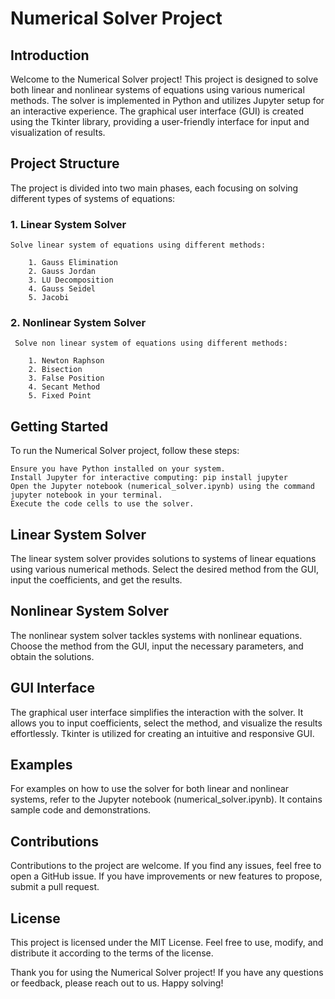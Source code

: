 # Numerical Solver Project
## Introduction

Welcome to the Numerical Solver project! This project is designed to solve both linear and nonlinear systems of equations using various numerical methods. The solver is implemented in Python and utilizes Jupyter setup for an interactive experience. The graphical user interface (GUI) is created using the Tkinter library, providing a user-friendly interface for input and visualization of results.
## Project Structure

The project is divided into two main phases, each focusing on solving different types of systems of equations:

### 1. Linear System Solver
    Solve linear system of equations using different methods:
    
        1. Gauss Elimination
        2. Gauss Jordan
        3. LU Decomposition
        4. Gauss Seidel
        5. Jacobi

 ### 2. Nonlinear System Solver
     Solve non linear system of equations using different methods:
     
        1. Newton Raphson
        2. Bisection
        3. False Position
        4. Secant Method
        5. Fixed Point

## Getting Started

To run the Numerical Solver project, follow these steps:

    Ensure you have Python installed on your system.
    Install Jupyter for interactive computing: pip install jupyter
    Open the Jupyter notebook (numerical_solver.ipynb) using the command jupyter notebook in your terminal.
    Execute the code cells to use the solver.

## Linear System Solver

The linear system solver provides solutions to systems of linear equations using various numerical methods. Select the desired method from the GUI, input the coefficients, and get the results.
## Nonlinear System Solver

The nonlinear system solver tackles systems with nonlinear equations. Choose the method from the GUI, input the necessary parameters, and obtain the solutions.
## GUI Interface

The graphical user interface simplifies the interaction with the solver. It allows you to input coefficients, select the method, and visualize the results effortlessly. Tkinter is utilized for creating an intuitive and responsive GUI.
## Examples

For examples on how to use the solver for both linear and nonlinear systems, refer to the Jupyter notebook (numerical_solver.ipynb). It contains sample code and demonstrations.
## Contributions

Contributions to the project are welcome. If you find any issues, feel free to open a GitHub issue. If you have improvements or new features to propose, submit a pull request.
## License

This project is licensed under the MIT License. Feel free to use, modify, and distribute it according to the terms of the license.

Thank you for using the Numerical Solver project! If you have any questions or feedback, please reach out to us. Happy solving!
